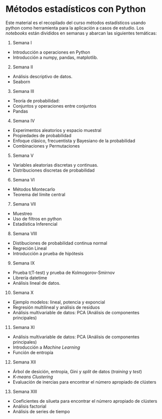 # **Métodos estadísticos con Python**

Este material es el recopilado del curso métodos estadísticos usando python como herramienta para la aplicación a casos de estudio.
Los *notebooks* están divididos en semanas y abarcan las siguientes temáticas:

1. Semana I
  - Introducción a operaciones en Python
  - Introducción a numpy, pandas, matplotlib.
2. Semana II
  - Análisis descriptivo de datos.
  - Seaborn
3. Semana III
  - Teoría de probabilidad:
  - Conjuntos y operaciones entre conjuntos
  - Pandas
4. Semana IV
  - Experimentos aleatorios y espacio muestral
  - Propiedades de probabilidad
  - Enfoque clásico, frecuentista y Bayesiano de la probabilidad
  - Combinaciones y Permutaciones
5. Semana V
  - Variables aleatorias discretas y continuas.
  - Distribuciones discretas de probabilidad
6. Semana VI
  - Métodos Montecarlo
  - Teorema del límite central
7. Semana VII
  -  Muestreo
  -  Uso de filtros en python
  -  Estadística Inferencial
8. Semana VIII
  - Distibuciones de probabilidad continua normal
  - Regreción Lineal
  - Introducción a prueba de hipótesis
9. Semana IX
  - Prueba t(T-test) y prueba de Kolmogorov-Smirnov
  - Librería datetime
  - Análisis lineal de datos.
10. Semana X
  - Ejemplo modelos: lineal, potencia y exponcial
  - Regresión multilineal y análisis de residuos
  - Análisis multivariable de datos: PCA (Análisis de componentes principales)
11. Semana XI
  - Análisis multivariable de datos: PCA (Análisis de componentes principales)
  - Introducción a *Machine Learning*
  - Función de entropía
12. Semana XII
  - Árbol de desición, entropia, Gini y _split_ de datos (_training_ y _test_)
  - *K-means Clustering*
  - Evaluación de inercias para encontrar el número apropiado de clústers
13. Semana XIII
  - Coeficientes de silueta para encontrar el número apropiado de clústers
  - Análisis factorial
  - Análisis de series de tiempo
 

